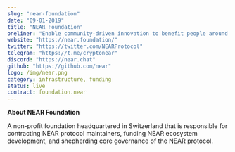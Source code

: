 ```yaml
---
slug: "near-foundation"
date: "09-01-2019"
title: "NEAR Foundation"
oneliner: "Enable community-driven innovation to benefit people around the world"
website: "https://near.foundation/"
twitter: "https://twitter.com/NEARProtocol"
telegram: "https://t.me/cryptonear"
discord: "https://near.chat"
github: "https://github.com/near"
logo: /img/near.png
category: infrastructure, funding
status: live
contract: foundation.near
---
```


<b> About NEAR Foundation </b>

A non-profit foundation headquartered in Switzerland that is responsible for contracting NEAR protocol maintainers, funding NEAR ecosystem development, and shepherding core governance of the NEAR protocol.
